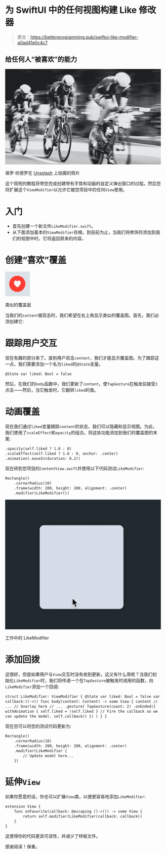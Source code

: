 # 为 SwiftUI 中的任何视图构建 Like 修改器

> 原文：<https://betterprogramming.pub/swiftui-like-modifier-a0ad41e0c4c7>

## 给任何人“被喜欢”的能力

![](img/03ff0c017e2f06cb3b457d05cf856608.png)

保罗·坎德罗在 [Unsplash](https://unsplash.com/s/photos/speed?utm_source=unsplash&utm_medium=referral&utm_content=creditCopyText) 上拍摄的照片

这个简短的教程将带您完成创建带有手势和动画的自定义弹出窗口的过程。然后您将扩展这个`ViewModifier`以允许它被您项目中的任何`View`使用。

# **入门**

*   首先创建一个新文件`LikeModifier.swift`。
*   从下面添加基本的`ViewModifier`存根。到目前为止，当我们将修饰符添加到我们的视图中时，它将返回原来的内容。

# 创建“喜欢”覆盖

![](img/7018c599a868e21260ef3ace7906a935.png)

类似的覆盖层

当我们的`content`被双击时，我们希望在右上角显示类似的覆盖图。首先，我们必须创建它:

# 跟踪用户交互

现在有趣的部分来了。直到用户双击`content`，我们才能显示覆盖图。为了跟踪这一点，我们需要添加一个名为`liked`的`@State`变量。

```
@State var liked: Bool = false
```

然后，在我们的`body`函数中，我们更新了`content`，使`TapGesture`在触发前接受`2`点击——然后，当它触发时，它翻转`liked`的值。

# 动画覆盖

现在我们通过`liked`变量跟踪`content`的状态，我们可以隐藏和显示视图。为此，我们使用了`scaleEffect`和`opacity`的组合。将这些功能添加到我们的覆盖图的末尾:

```
.opacity(self.liked ? 1.0 : 0)
.scaleEffect(self.liked ? 1.0 : 0, anchor: .center)
.animation(.easeIn(duration: 0.2))
```

现在转到您项目的`ContentView.swift`并使用以下代码测试`LikeModifier`:

```
Rectangle()
    .cornerRadius(10)
    .frame(width: 200, height: 200, alignment: .center)
    .modifier(LikeModifier())
```

![](img/b2c834c9724730d843cc3ec410133670.png)

工作中的 LikeModifier

# 添加回拨

这很好，但是如果用户与`View`交互时没有收到更新，这又有什么用呢？当我们初始化`LikeModifier`时，我们将传递一个在`TapGesture`被触发时调用的函数，向`LikeModifier`添加一个回调:

```
struct LikeModifier: ViewModifier { @State var liked: Bool = false var callback:()->() func body(content: Content) -> some View { content // ... // Overlay here // ... .gesture( TapGesture(count: 2) .onEnded({ withAnimation { self.liked = !self.liked } // Fire the callback so we can update the model. self.callback() }) ) } }
```

现在您可以将您的测试代码更新为:

```
Rectangle()
    .cornerRadius(10)
    .frame(width: 200, height: 200, alignment: .center)
    .modifier(LikeModifier {
    	// Update model here...
    })
```

# 延伸`View`

如果你愿意的话，你也可以扩展`View`类，以便更容易地添加`LikeModifier`:

```
extension View {
    func onFavorite(callback: @escaping ()->()) -> some View {
        return self.modifier(LikeModifier(callback: callback))
    }
}
```

这使得你的代码更具可读性，并减少了样板文件。

感谢阅读！保重。